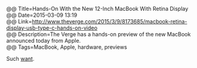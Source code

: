 @@ Title=Hands-On With the New 12-Inch MacBook With Retina Display  
@@ Date=2015-03-09 13:19  
@@ Link=http://www.theverge.com/2015/3/9/8173685/macbook-retina-display-usb-type-c-hands-on-video  
@@ Description=The Verge has a hands-on preview of the new MacBook announced today from Apple.  
@@ Tags=MacBook, Apple, hardware, previews  

Such [want][theovernanalyzed].

[theovernanalyzed]: http://www.theovernanalyzed.net/2015/1/10/my-thoughts-on-apples-rumored-12-inch-macbook-air